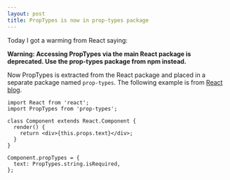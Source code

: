 ```yaml
---
layout: post
title: PropTypes is now in prop-types package
---
```


Today I got a warming from React saying:

**Warning: Accessing PropTypes via the main React package is deprecated. Use the prop-types package from npm instead.**

Now PropTypes is extracted from the React package and placed in a separate package named `prop-types`. The following example is from [React blog](https://facebook.github.io/react/blog/2017/04/07/react-v15.5.0.html).
```
import React from 'react';
import PropTypes from 'prop-types';

class Component extends React.Component {
  render() {
    return <div>{this.props.text}</div>;
  }
}

Component.propTypes = {
  text: PropTypes.string.isRequired,
};
```